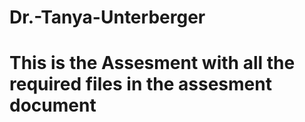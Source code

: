 # Dr.-Tanya-Unterberger

# This is the Assesment with all the required files in the assesment document

